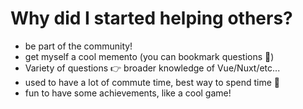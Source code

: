 # Why did I started helping others?

<v-clicks>

- be part of the community!
- get myself a cool memento (you can bookmark questions 🔖)
- Variety of questions 👉 broader knowledge of Vue/Nuxt/etc...
- used to have a lot of commute time, best way to spend time 🚌
- fun to have some achievements, like a cool game!

</v-clicks>

<!--

why, to help people (be part of the community), get myself a memento (VLC filling the whole SSD because of some logs on Ubuntu), get more knowledge about Vue itself by getting a lot of various questions, fun to have some achievements to unlock

-->

